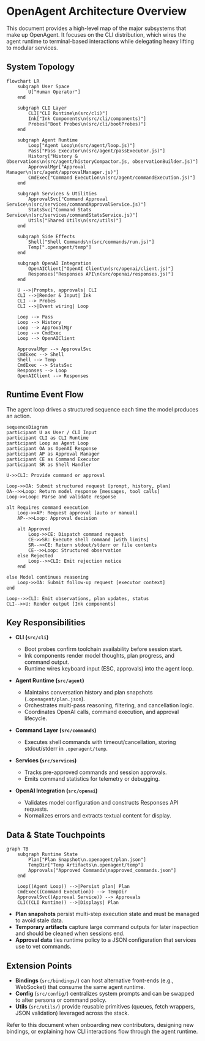# OpenAgent Architecture Overview

This document provides a high-level map of the major subsystems that make up OpenAgent.
It focuses on the CLI distribution, which wires the agent runtime to terminal-based
interactions while delegating heavy lifting to modular services.

## System Topology

```mermaid
flowchart LR
    subgraph User Space
        U["Human Operator"]
    end

    subgraph CLI Layer
        CLI["CLI Runtime\n(src/cli)"]
        Ink["Ink Components\n(src/cli/components)"]
        Probes["Boot Probes\n(src/cli/bootProbes)"]
    end

    subgraph Agent Runtime
        Loop["Agent Loop\n(src/agent/loop.js)"]
        Pass["Pass Executor\n(src/agent/passExecutor.js)"]
        History["History & Observations\n(src/agent/historyCompactor.js, observationBuilder.js)"]
        ApprovalMgr["Approval Manager\n(src/agent/approvalManager.js)"]
        CmdExec["Command Execution\n(src/agent/commandExecution.js)"]
    end

    subgraph Services & Utilities
        ApprovalSvc["Command Approval Service\n(src/services/commandApprovalService.js)"]
        StatsSvc["Command Stats Service\n(src/services/commandStatsService.js)"]
        Utils["Shared Utils\n(src/utils)"]
    end

    subgraph Side Effects
        Shell["Shell Commands\n(src/commands/run.js)"]
        Temp[".openagent/temp"]
    end

    subgraph OpenAI Integration
        OpenAIClient["OpenAI Client\n(src/openai/client.js)"]
        Responses["Responses API\n(src/openai/responses.js)"]
    end

    U -->|Prompts, approvals| CLI
    CLI -->|Render & Input| Ink
    CLI --> Probes
    CLI -->|Event wiring| Loop

    Loop --> Pass
    Loop --> History
    Loop --> ApprovalMgr
    Loop --> CmdExec
    Loop --> OpenAIClient

    ApprovalMgr --> ApprovalSvc
    CmdExec --> Shell
    Shell --> Temp
    CmdExec --> StatsSvc
    Responses --> Loop
    OpenAIClient --> Responses
```

## Runtime Event Flow

The agent loop drives a structured sequence each time the model produces an action.

```mermaid
sequenceDiagram
participant U as User / CLI Input
participant CLI as CLI Runtime
participant Loop as Agent Loop
participant OA as OpenAI Response
participant AP as Approval Manager
participant CE as Command Executor
participant SR as Shell Handler

U->>CLI: Provide command or approval

Loop->>OA: Submit structured request [prompt, history, plan]
OA-->>Loop: Return model response [messages, tool calls]
Loop->>Loop: Parse and validate response

alt Requires command execution
    Loop->>AP: Request approval [auto or manual]
    AP-->>Loop: Approval decision

    alt Approved
        Loop->>CE: Dispatch command request
        CE->>SR: Execute shell command [with limits]
        SR-->>CE: Return stdout/stderr or file contents
        CE-->>Loop: Structured observation
    else Rejected
        Loop-->>CLI: Emit rejection notice
    end

else Model continues reasoning
    Loop->>OA: Submit follow-up request [executor context]
end

Loop-->>CLI: Emit observations, plan updates, status
CLI-->>U: Render output [Ink components]
```

## Key Responsibilities

- **CLI (`src/cli`)**
  - Boot probes confirm toolchain availability before session start.
  - Ink components render model thoughts, plan progress, and command output.
  - Runtime wires keyboard input (ESC, approvals) into the agent loop.

- **Agent Runtime (`src/agent`)**
  - Maintains conversation history and plan snapshots (`.openagent/plan.json`).
  - Orchestrates multi-pass reasoning, filtering, and cancellation logic.
  - Coordinates OpenAI calls, command execution, and approval lifecycle.

- **Command Layer (`src/commands`)**
  - Executes shell commands with timeout/cancellation, storing stdout/stderr in `.openagent/temp`.

- **Services (`src/services`)**
  - Tracks pre-approved commands and session approvals.
  - Emits command statistics for telemetry or debugging.

- **OpenAI Integration (`src/openai`)**
  - Validates model configuration and constructs Responses API requests.
  - Normalizes errors and extracts textual content for display.

## Data & State Touchpoints

```mermaid
graph TB
    subgraph Runtime State
        Plan["Plan Snapshot\n.openagent/plan.json"]
        TempDir["Temp Artifacts\n.openagent/temp"]
        Approvals["Approved Commands\napproved_commands.json"]
    end

    Loop((Agent Loop)) -->|Persist plan| Plan
    CmdExec((Command Execution)) --> TempDir
    ApprovalSvc((Approval Service)) --> Approvals
    CLI((CLI Runtime)) -->|Displays| Plan
```

- **Plan snapshots** persist multi-step execution state and must be managed to avoid stale data.
- **Temporary artifacts** capture large command outputs for later inspection and should be cleaned when sessions end.
- **Approval data** ties runtime policy to a JSON configuration that services use to vet commands.

## Extension Points

- **Bindings** (`src/bindings/`) can host alternative front-ends (e.g., WebSocket) that consume the same agent runtime.
- **Config** (`src/config/`) centralizes system prompts and can be swapped to alter persona or command policy.
- **Utils** (`src/utils/`) provide reusable primitives (queues, fetch wrappers, JSON validation) leveraged across the stack.

Refer to this document when onboarding new contributors, designing new bindings, or explaining how CLI interactions flow through the agent runtime.

